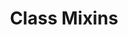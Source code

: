 ---
parent: Classes
grand_parent: Browse Testlink Model
title: Class Mixins
has_children: true
nav_order: 3
layout: default
---